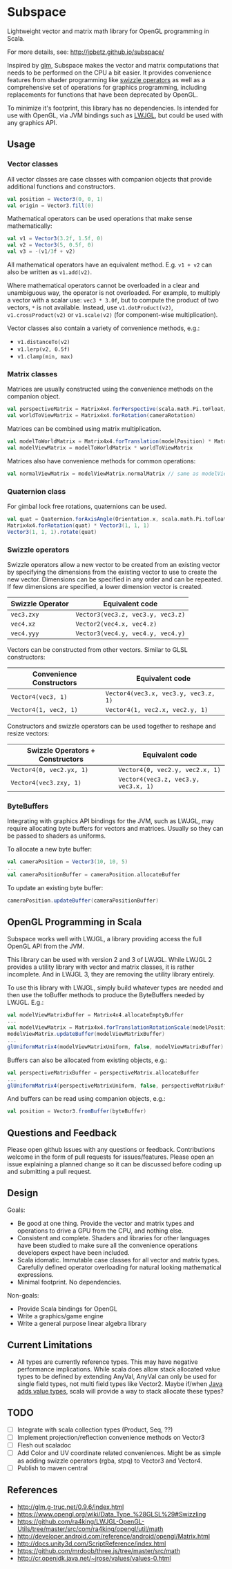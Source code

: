 Subspace
========

Lightweight vector and matrix math library for OpenGL programming in Scala.

For more details, see: http://jpbetz.github.io/subspace/

Inspired by [glm](http://glm.g-truc.net/0.9.6/index.html), Subspace makes the vector and matrix computations that needs
to be performed on the CPU a bit easier.  It provides convenience features from shader programming like
[swizzle operators](https://www.opengl.org/wiki/Data_Type_%28GLSL%29#Swizzling) as well as a comprehensive set of
operations for graphics programming,  including replacements for functions that have been deprecated by OpenGL.

To minimize it's footprint, this library has no dependencies.  Is intended for use with OpenGL, via JVM bindings such as
[LWJGL](http://www.lwjgl.org/),  but could be used with any graphics API.

Usage
-----

### Vector classes

All vector classes are case classes with companion objects that provide additional functions and constructors.

```scala
val position = Vector3(0, 0, 1)
val origin = Vector3.fill(0)
```

Mathematical operators can be used operations that make sense mathematically:

```scala
val v1 = Vector3(3.2f, 1.5f, 0)
val v2 = Vector3(5, 0.5f, 0)
val v3 = -(v1/3f + v2)
```

All mathematical operators have an equivalent method.  E.g. `v1 + v2` can also be written as `v1.add(v2)`.

Where mathematical operators cannot be overloaded in a clear and unambiguous way, the operator is not
overloaded.  For example,  to multiply a vector with a scalar use: `vec3 * 3.0f`,  but to compute the product of two
vectors,  `*` is not available.  Instead, use `v1.dotProduct(v2)`, `v1.crossProduct(v2)` or `v1.scale(v2)`
(for component-wise multiplication).

Vector classes also contain a variety of convenience methods, e.g.:

* `v1.distanceTo(v2)`
* `v1.lerp(v2, 0.5f)`
* `v1.clamp(min, max)`

### Matrix classes

Matrices are usually constructed using the convenience methods on the companion object.

```scala
val perspectiveMatrix = Matrix4x4.forPerspective(scala.math.Pi.toFloat/3f, 1f, 1f, 0.001f, 1000f)
val worldToViewMatrix = Matrix4x4.forRotation(cameraRotation)
```

Matrices can be combined using matrix multiplication.

```scala
val modelToWorldMatrix = Matrix4x4.forTranslation(modelPosition) * Matrix4x4.forRotation(modelRotation)
val modelViewMatrix = modelToWorldMatrix * worldToViewMatrix
```

Matrices also have convenience methods for common operations:

```scala
val normalViewMatrix = modelViewMatrix.normalMatrix // same as modelViewMatrix.inverse.transpose
```

### Quaternion class

For gimbal lock free rotations,  quaternions can be used.

```scala
val quat = Quaternion.forAxisAngle(Orientation.x, scala.math.Pi.toFloat/4)
Matrix4x4.forRotation(quat) * Vector3(1, 1, 1)
Vector3(1, 1, 1).rotate(quat)
```

### Swizzle operators

Swizzle operators allow a new vector to be created from an existing vector by specifying the dimensions from the existing
vector to use to create the new vector.  Dimensions can be specified in any order and can be repeated.  If few dimensions
are specified, a lower dimension vector is created.

Swizzle Operator | Equivalent code
-----------------|----------------
`vec3.zxy`       | `Vector3(vec3.z, vec3.y, vec3.z)`
`vec4.xz`        | `Vector2(vec4.x, vec4.z)`
`vec4.yyy`       | `Vector3(vec4.y, vec4.y, vec4.y)`

Vectors can be constructed from other vectors.  Similar to GLSL constructors:

Convenience Constructors | Equivalent code
-------------------------|----------------
`Vector4(vec3, 1)`       | `Vector4(vec3.x, vec3.y, vec3.z, 1)`
`Vector4(1, vec2, 1)`    | `Vector4(1, vec2.x, vec2.y, 1)`


Constructors and swizzle operators can be used together to reshape and resize vectors:

Swizzle Operators + Constructors | Equivalent code
---------------------------------|----------------
`Vector4(0, vec2.yx, 1)`         | `Vector4(0, vec2.y, vec2.x, 1)`
`Vector4(vec3.zxy, 1)`           | `Vector4(vec3.z, vec3.y, vec3.x, 1)`

### ByteBuffers

Integrating with graphics API bindings for the JVM, such as LWJGL, may require allocating byte buffers for vectors
and matrices.  Usually so they can be passed to shaders as uniforms.

To allocate a new byte buffer:

```scala
val cameraPosition = Vector3(10, 10, 5)
...
val cameraPositionBuffer = cameraPosition.allocateBuffer
```

To update an existing byte buffer:

```scala
cameraPosition.updateBuffer(cameraPositionBuffer)
```

OpenGL Programming in Scala
---------------------------

Subspace works well with LWJGL, a library providing access the full OpenGL API from the JVM.

This library can be used with version 2 and 3 of LWJGL.  While LWJGL 2 provides a utility library with vector
and matrix classes, it is rather incomplete.  And in LWJGL 3, they are removing the utility library entirely.

To use this library with LWJGL,  simply build whatever types are needed and then use the toBuffer methods to produce the
ByteBuffers needed by LWJGL.  E.g.:

```scala
val modelViewMatrixBuffer = Matrix4x4.allocateEmptyBuffer
...
val modelViewMatrix = Matrix4x4.forTranslationRotationScale(modelPosition, modelQuaternion, modelScale)
modelViewMatrix.updateBuffer(modelViewMatrixBuffer)
...
glUniformMatrix4(modelViewMatrixUniform, false, modelViewMatrixBuffer)
```

Buffers can also be allocated from existing objects, e.g.:

```scala
val perspectiveMatrixBuffer = perspectiveMatrix.allocateBuffer
...
glUniformMatrix4(perspectiveMatrixUniform, false, perspectiveMatrixBuffer)
```

And buffers can be read using companion objects, e.g.:

```scala
val position = Vector3.fromBuffer(byteBuffer)
```

Questions and Feedback
----------------------

Please open github issues with any questions or feedback.  Contributions welcome in the form of pull requests for
issues/features.  Please open an issue explaining a planned change so it can be discussed before coding up and
submitting a pull request.

Design
------

Goals:

* Be good at one thing.  Provide the vector and matrix types and operations to drive a GPU from the CPU, and nothing else.
* Consistent and complete.  Shaders and libraries for other languages have been studied to make sure all the convenience operations developers expect have been included.
* Scala idomatic. Immutable case classes for all vector and matrix types. Carefully defined operator overloading for natural looking mathematical expressions.
* Minimal footprint.  No dependencies.

Non-goals:

* Provide Scala bindings for OpenGL
* Write a graphics/game engine
* Write a general purpose linear algebra library

Current Limitations
-------------------

* All types are currently reference types.  This may have negative performance implications.  While scala does allow
  stack allocated value types to be defined by extending AnyVal,  AnyVal can only be used for single field types, not
  multi field types like Vector2.
  Maybe if/when [Java adds value types](http://cr.openjdk.java.net/~jrose/values/values-0.html),
  scala will provide a way to stack allocate these types?

TODO
----

* [ ] Integrate with scala collection types (Product, Seq, ??)
* [ ] Implement projection/reflection convenience methods on Vector3
* [ ] Flesh out scaladoc
* [ ] Add Color and UV coordinate related conveniences.  Might be as simple as adding swizzle operators (rgba, stpq) to Vector3 and Vector4.
* [ ] Publish to maven central

References
----------

* http://glm.g-truc.net/0.9.6/index.html
* https://www.opengl.org/wiki/Data_Type_%28GLSL%29#Swizzling
* https://github.com/ra4king/LWJGL-OpenGL-Utils/tree/master/src/com/ra4king/opengl/util/math
* http://developer.android.com/reference/android/opengl/Matrix.html
* http://docs.unity3d.com/ScriptReference/index.html
* https://github.com/mrdoob/three.js/tree/master/src/math
* http://cr.openjdk.java.net/~jrose/values/values-0.html



